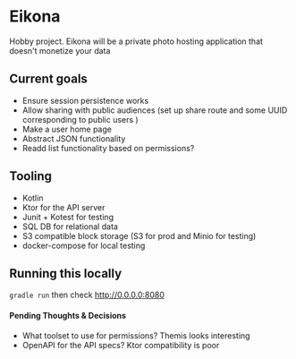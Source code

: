 # Eikona
Hobby project. Eikona will be a private photo hosting application that doesn't monetize your data

## Current goals
- Ensure session persistence works
- Allow sharing with public audiences (set up share route and some UUID corresponding to public users )
- Make a user home page
- Abstract JSON functionality
- Readd list functionality based on permissions?

## Tooling

- Kotlin
- Ktor for the API server
- Junit + Kotest for testing
- SQL DB for relational data
- S3 compatible block storage (S3 for prod and Minio for testing)
- docker-compose for local testing

## Running this locally

`gradle run` then check http://0.0.0.0:8080

#### Pending Thoughts & Decisions
- What toolset to use for permissions? Themis looks interesting
- OpenAPI for the API specs? Ktor compatibility is poor
